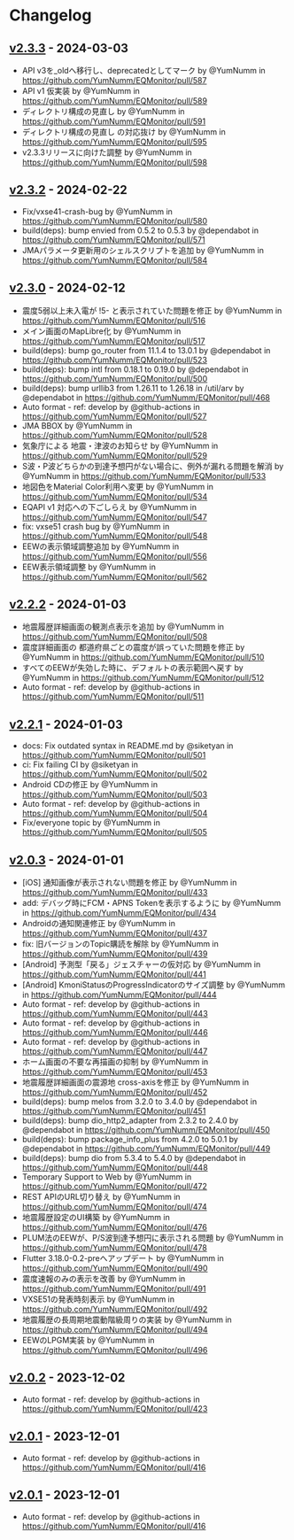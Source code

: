 # Changelog

## [v2.3.3](https://github.com/YumNumm/EQMonitor/compare/v2.3.2...v2.3.3) - 2024-03-03
- API v3を_oldへ移行し、deprecatedとしてマーク by @YumNumm in https://github.com/YumNumm/EQMonitor/pull/587
- API v1 仮実装 by @YumNumm in https://github.com/YumNumm/EQMonitor/pull/589
- ディレクトリ構成の見直し by @YumNumm in https://github.com/YumNumm/EQMonitor/pull/591
- ディレクトリ構成の見直し の対応抜け by @YumNumm in https://github.com/YumNumm/EQMonitor/pull/595
- v2.3.3リリースに向けた調整 by @YumNumm in https://github.com/YumNumm/EQMonitor/pull/598

## [v2.3.2](https://github.com/YumNumm/EQMonitor/compare/v2.3.1...v2.3.2) - 2024-02-22
- Fix/vxse41-crash-bug by @YumNumm in https://github.com/YumNumm/EQMonitor/pull/580
- build(deps): bump envied from 0.5.2 to 0.5.3 by @dependabot in https://github.com/YumNumm/EQMonitor/pull/571
- JMAパラメータ更新用のシェルスクリプトを追加 by @YumNumm in https://github.com/YumNumm/EQMonitor/pull/584

## [v2.3.0](https://github.com/YumNumm/EQMonitor/compare/v2.2.2...v2.3.0) - 2024-02-12
- 震度5弱以上未入電が !5- と表示されていた問題を修正 by @YumNumm in https://github.com/YumNumm/EQMonitor/pull/516
- メイン画面のMapLibre化 by @YumNumm in https://github.com/YumNumm/EQMonitor/pull/517
- build(deps): bump go_router from 11.1.4 to 13.0.1 by @dependabot in https://github.com/YumNumm/EQMonitor/pull/523
- build(deps): bump intl from 0.18.1 to 0.19.0 by @dependabot in https://github.com/YumNumm/EQMonitor/pull/500
- build(deps): bump urllib3 from 1.26.11 to 1.26.18 in /util/arv by @dependabot in https://github.com/YumNumm/EQMonitor/pull/468
- Auto format - ref: develop by @github-actions in https://github.com/YumNumm/EQMonitor/pull/527
- JMA BBOX by @YumNumm in https://github.com/YumNumm/EQMonitor/pull/528
- 気象庁による 地震・津波のお知らせ by @YumNumm in https://github.com/YumNumm/EQMonitor/pull/529
- S波・P波どちらかの到達予想円がない場合に、例外が漏れる問題を解消 by @YumNumm in https://github.com/YumNumm/EQMonitor/pull/533
- 地図色をMaterial Color利用へ変更 by @YumNumm in https://github.com/YumNumm/EQMonitor/pull/534
- EQAPI v1 対応への下ごしらえ by @YumNumm in https://github.com/YumNumm/EQMonitor/pull/547
- fix: vxse51 crash bug by @YumNumm in https://github.com/YumNumm/EQMonitor/pull/548
- EEWの表示領域調整追加 by @YumNumm in https://github.com/YumNumm/EQMonitor/pull/556
- EEW表示領域調整 by @YumNumm in https://github.com/YumNumm/EQMonitor/pull/562

## [v2.2.2](https://github.com/YumNumm/EQMonitor/compare/v2.2.1...v2.2.2) - 2024-01-03
- 地震履歴詳細画面の観測点表示を追加 by @YumNumm in https://github.com/YumNumm/EQMonitor/pull/508
- 震度詳細画面の 都道府県ごとの震度が誤っていた問題を修正 by @YumNumm in https://github.com/YumNumm/EQMonitor/pull/510
- すべてのEEWが失効した時に、デフォルトの表示範囲へ戻す by @YumNumm in https://github.com/YumNumm/EQMonitor/pull/512
- Auto format - ref: develop by @github-actions in https://github.com/YumNumm/EQMonitor/pull/511

## [v2.2.1](https://github.com/YumNumm/EQMonitor/compare/v2.2.0...v2.2.1) - 2024-01-03
- docs: Fix outdated syntax in README.md by @siketyan in https://github.com/YumNumm/EQMonitor/pull/501
- ci: Fix failing CI by @siketyan in https://github.com/YumNumm/EQMonitor/pull/502
- Android CDの修正 by @YumNumm in https://github.com/YumNumm/EQMonitor/pull/503
- Auto format - ref: develop by @github-actions in https://github.com/YumNumm/EQMonitor/pull/504
- Fix/everyone topic by @YumNumm in https://github.com/YumNumm/EQMonitor/pull/505

## [v2.0.3](https://github.com/YumNumm/EQMonitor/compare/v2.0.2...v2.0.3) - 2024-01-01
- [iOS] 通知画像が表示されない問題を修正 by @YumNumm in https://github.com/YumNumm/EQMonitor/pull/433
- add: デバッグ時にFCM・APNS Tokenを表示するように by @YumNumm in https://github.com/YumNumm/EQMonitor/pull/434
- Androidの通知関連修正 by @YumNumm in https://github.com/YumNumm/EQMonitor/pull/437
- fix: 旧バージョンのTopic購読を解除 by @YumNumm in https://github.com/YumNumm/EQMonitor/pull/439
- [Android] 予測型「戻る」ジェスチャーの仮対応 by @YumNumm in https://github.com/YumNumm/EQMonitor/pull/441
- [Android] KmoniStatusのProgressIndicatorのサイズ調整 by @YumNumm in https://github.com/YumNumm/EQMonitor/pull/444
- Auto format - ref: develop by @github-actions in https://github.com/YumNumm/EQMonitor/pull/443
- Auto format - ref: develop by @github-actions in https://github.com/YumNumm/EQMonitor/pull/446
- Auto format - ref: develop by @github-actions in https://github.com/YumNumm/EQMonitor/pull/447
- ホーム画面の不要な再描画の抑制 by @YumNumm in https://github.com/YumNumm/EQMonitor/pull/453
- 地震履歴詳細画面の震源地 cross-axisを修正 by @YumNumm in https://github.com/YumNumm/EQMonitor/pull/452
- build(deps): bump melos from 3.2.0 to 3.4.0 by @dependabot in https://github.com/YumNumm/EQMonitor/pull/451
- build(deps): bump dio_http2_adapter from 2.3.2 to 2.4.0 by @dependabot in https://github.com/YumNumm/EQMonitor/pull/450
- build(deps): bump package_info_plus from 4.2.0 to 5.0.1 by @dependabot in https://github.com/YumNumm/EQMonitor/pull/449
- build(deps): bump dio from 5.3.4 to 5.4.0 by @dependabot in https://github.com/YumNumm/EQMonitor/pull/448
- Temporary Support to Web by @YumNumm in https://github.com/YumNumm/EQMonitor/pull/472
- REST APIのURL切り替え by @YumNumm in https://github.com/YumNumm/EQMonitor/pull/474
- 地震履歴設定のUI構築 by @YumNumm in https://github.com/YumNumm/EQMonitor/pull/476
- PLUM法のEEWが、P/S波到達予想円に表示される問題 by @YumNumm in https://github.com/YumNumm/EQMonitor/pull/478
- Flutter 3.18.0-0.2-preへアップデート by @YumNumm in https://github.com/YumNumm/EQMonitor/pull/490
- 震度速報のみの表示を改善 by @YumNumm in https://github.com/YumNumm/EQMonitor/pull/491
- VXSE51の発表時刻表示 by @YumNumm in https://github.com/YumNumm/EQMonitor/pull/492
- 地震履歴の長周期地震動階級周りの実装 by @YumNumm in https://github.com/YumNumm/EQMonitor/pull/494
- EEWのLPGM実装 by @YumNumm in https://github.com/YumNumm/EQMonitor/pull/496

## [v2.0.2](https://github.com/YumNumm/EQMonitor/compare/v2.0.1...v2.0.2) - 2023-12-02
- Auto format - ref: develop by @github-actions in https://github.com/YumNumm/EQMonitor/pull/423

## [v2.0.1](https://github.com/YumNumm/EQMonitor/compare/v2.0.0...v2.0.1) - 2023-12-01
- Auto format - ref: develop by @github-actions in https://github.com/YumNumm/EQMonitor/pull/416

## [v2.0.1](https://github.com/YumNumm/EQMonitor/compare/v2.0.0...v2.0.1) - 2023-12-01
- Auto format - ref: develop by @github-actions in https://github.com/YumNumm/EQMonitor/pull/416
